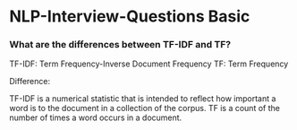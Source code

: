 # NLP-Interview-Questions Basic
### What are the differences between TF-IDF and TF?
TF-IDF: Term Frequency-Inverse Document Frequency
TF: Term Frequency

Difference:

TF-IDF is a numerical statistic that is intended to reflect how important a word is to the document in a collection of the corpus.
TF is a count of the number of times a word occurs in a document.
